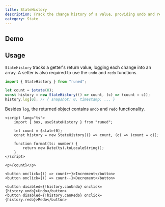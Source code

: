 ```yaml
---
title: StateHistory
description: Track the change history of a value, providing undo and redo functionality
category: State
---
```


<script>
import Demo from '$lib/components/demos/state-history.svelte';
</script>

## Demo

<Demo />

## Usage

`StateHistory` tracks a getter's return value, logging each change into an array. A setter is also
required to use the `undo` and `redo` functions.

<!-- prettier-ignore -->
```ts
import { StateHistory } from "runed";

let count = $state(0);
const history = new StateHistory(() => count, (c) => (count = c));
history.log[0]; // { snapshot: 0, timestamp: ... }
```

Besides `log`, the returned object contains `undo` and `redo` functionality.

<!-- prettier-ignore -->
```svelte
<script lang="ts">
	import { box, useStateHistory } from "runed";

	let count = $state(0);
	const history = new StateHistory(() => count, (c) => (count = c));

	function format(ts: number) {
		return new Date(ts).toLocaleString();
	}
</script>

<p>{count}</p>

<button onclick={() => count++}>Increment</button>
<button onclick={() => count--}>Decrement</button>

<button disabled={!history.canUndo} onclick={history.undo}>Undo</button>
<button disabled={!history.canRedo} onclick={history.redo}>Redo</button>
```
